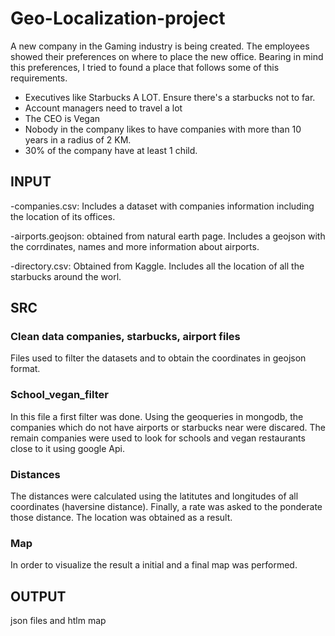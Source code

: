 # Geo-Localization-project

A new company in the Gaming industry is being created. The employees showed their preferences on where to place the new office. Bearing in mind this preferences, I tried to found a place that follows some of this requirements. 
- Executives like Starbucks A LOT. Ensure there's a starbucks not to far.
- Account managers need to travel a lot
- The CEO is Vegan
- Nobody in the company likes to have companies with more than 10 years in a radius of 2 KM.
- 30% of the company have at least 1 child.

## INPUT
-companies.csv: Includes a dataset with companies information including the location of its offices.

-airports.geojson: obtained from natural earth page. Includes a geojson with the corrdinates, names and more information about airports.

-directory.csv: Obtained from Kaggle. Includes all the location of all the starbucks around the worl.

## SRC
### Clean data companies, starbucks, airport files
Files used to filter the datasets and to obtain the coordinates in geojson format. 

### School_vegan_filter
In this file a first filter was done. Using the geoqueries in mongodb, the companies which do not have airports or starbucks near were discared. The remain companies were used to look for schools and vegan restaurants close to it using google Api. 

### Distances
The distances were calculated using the latitutes and longitudes of all coordinates (haversine distance). Finally, a rate was asked to the ponderate those distance. The location was obtained as a result. 

### Map
In order to visualize the result a initial and a final map was performed. 

## OUTPUT 
json files and htlm map

